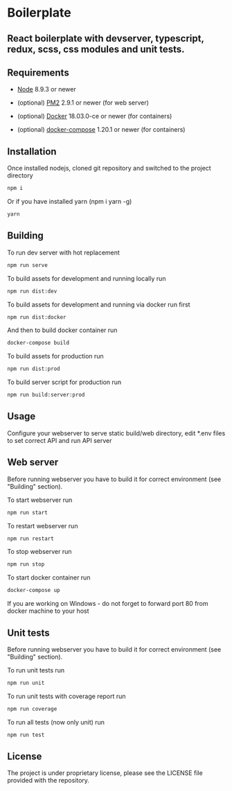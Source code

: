 Boilerplate
===========

## React boilerplate with devserver, typescript, redux, scss, css modules and unit tests.

## Requirements

- [Node](https://nodejs.org) 8.9.3 or newer

- (optional) [PM2](https://www.npmjs.com/package/pm2) 2.9.1 or newer (for web server)

- (optional) [Docker](https://www.docker.com/) 18.03.0-ce or newer (for containers)

- (optional) [docker-compose](https://github.com/docker/compose) 1.20.1 or newer (for containers)

## Installation
Once installed nodejs, cloned git repository and switched to the project directory
```sh
npm i
```
Or if you have installed yarn (npm i yarn -g)
```sh
yarn
```

## Building
To run dev server with hot replacement
```sh
npm run serve
```
To build assets for development and running locally run
```sh
npm run dist:dev
```
To build assets for development and running via docker run first
```sh
npm run dist:docker
```
And then to build docker container run
```sh
docker-compose build
```
To build assets for production run
```sh
npm run dist:prod
```
To build server script for production run
```sh
npm run build:server:prod
```

## Usage
Configure your webserver to serve static build/web directory, edit *.env files to set correct API and run API server

## Web server
Before running webserver you have to build it for correct environment (see "Building" section).

To start webserver run
```sh
npm run start
```
To restart webserver run
```sh
npm run restart
```
To stop webserver run
```sh
npm run stop
```
To start docker container run
```sh
docker-compose up
```
If you are working on Windows - do not forget to forward port 80 from docker machine to your host


## Unit tests
Before running webserver you have to build it for correct environment (see "Building" section).

To run unit tests run
```sh
npm run unit
```
To run unit tests with coverage report run
```sh
npm run coverage
```
To run all tests (now only unit) run
```sh
npm run test
```


## License

The project is under proprietary license, please see the LICENSE file provided with the repository.
